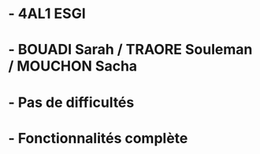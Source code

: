 # - 4AL1 ESGI

# - BOUADI Sarah / TRAORE Souleman / MOUCHON Sacha

# - Pas de difficultés

# - Fonctionnalités complète